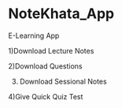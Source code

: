 # NoteKhata_App

E-Learning App

1)Download Lecture Notes

2)Download Questions

3) Download Sessional Notes

4)Give Quick Quiz Test
